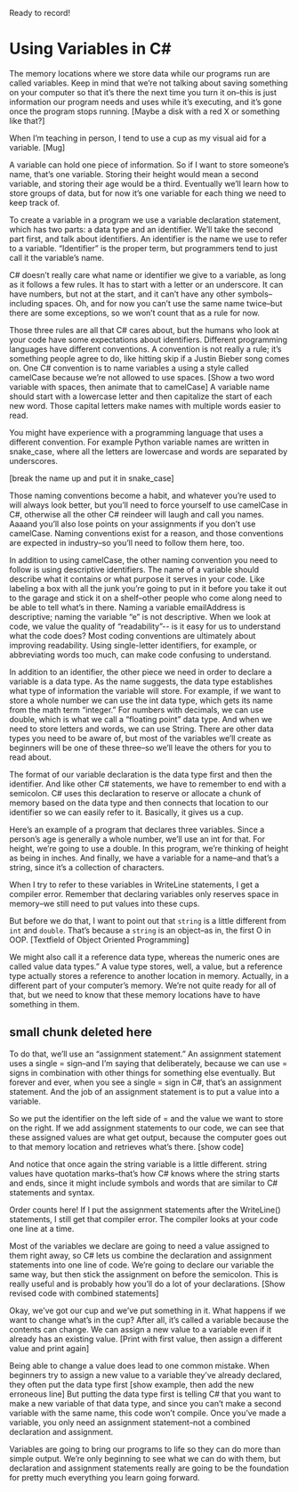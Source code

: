 Ready to record!
# Using Variables in C#

The memory locations where we store data while our programs run are called variables. Keep in mind that we’re not talking about saving something on your computer so that it’s there the next time you turn it on–this is just information our program needs and uses while it’s executing, and it’s gone once the program stops running. 
[Maybe a disk with a red X or something like that?]

When I’m teaching in person, I tend to use a cup as my visual aid for a variable.
[Mug]

A variable can hold one piece of information. So if I want to store someone’s name, that’s one variable. Storing their height would mean a second variable, and storing their age would be a third. Eventually we’ll learn how to store groups of data, but for now it’s one variable for each thing we need to keep track of.

To create a variable in a program we use a variable declaration statement, which has two parts: a data type and an identifier. We’ll take the second part first, and talk about identifiers. An identifier is the name we use to refer to a variable. “Identifier” is the proper term, but programmers tend to just call it the variable’s name.

C# doesn’t really care what name or identifier we give to a variable, as long as it follows a few rules. It has to start with a letter or an underscore. It can have numbers, but not at the start, and it can’t have any other symbols–including spaces. Oh, and for now you can’t use the same name twice–but there are some exceptions, so we won’t count that as a rule for now.

Those three rules are all that C# cares about, but the humans who look at your code have some expectations about identifiers. Different programming languages have different conventions. A convention is not really a rule; it’s something people agree to do, like hitting skip if a Justin Bieber song comes on. One C# convention is to name variables a using a style called camelCase because we’re not allowed to use spaces. 
[Show a two word variable with spaces, then animate that to camelCase]
A variable name should start with a lowercase letter and then capitalize the start of each new word. Those capital letters make names with multiple words easier to read.

You might have experience with a programming language that uses a different convention. For example Python variable names are written in snake_case, where all the letters are lowercase and words are separated by underscores. 

[break the name up and put it in snake_case]

Those naming conventions become a habit, and whatever you’re used to will always look better, but you’ll need to force yourself to use camelCase in C#, otherwise all the other C# reindeer will laugh and call you names. Aaaand you’ll also lose points on your assignments if you don’t use camelCase. Naming conventions exist for a reason, and those conventions are expected in industry–so you’ll need to follow them here, too.

In addition to using camelCase, the other naming convention you need to follow is using descriptive identifiers. The name of a variable should describe what it contains or what purpose it serves in your code. Like labeling a box with all the junk you’re going to put in it before you take it out to the garage and stick it on a shelf–other people who come along need to be able to tell what’s in there. Naming a variable emailAddress is descriptive; naming the variable “e” is not descriptive. When we look at code, we value the quality of “readability”-- is it easy for us to understand what the code does? Most coding conventions are ultimately about improving readability. Using single-letter identifiers, for example, or abbreviating words too much, can make code confusing to understand.

In addition to an identifier, the other piece we need in order to declare a variable is a data type. As the name suggests, the data type establishes what type of information the variable will store. For example, if we want to store a whole number we can use the int data type, which gets its name from the math term “integer.” For numbers with decimals, we can use double, which is what we call a “floating point” data type. And when we need to store letters and words, we can use String. There are other data types you need to be aware of, but most of the variables we’ll create as beginners will be one of these three–so we’ll leave the others for you to read about.

The format of our variable declaration is the data type first and then the identifier. And like other C# statements, we have to remember to end with a semicolon. C# uses this declaration to reserve or allocate a chunk of memory based on the data type and then connects that location to our identifier so we can easily refer to it. Basically, it gives us a cup.


Here’s an example of a program that declares three variables. Since a person’s age is generally a whole number, we’ll use an int for that. For height, we’re going to use a double. In this program, we’re thinking of height as being in inches. And finally, we have a variable for a name–and that’s a string, since it’s a collection of characters.

When I try to refer to these variables in WriteLine statements, I get a compiler error. Remember that declaring variables only reserves space in memory–we still need to put values into these cups. 

But before we do that, I want to point out that `string` is a little different from `int` and `double`. That’s because a `string` is an object–as in, the first O in OOP.
[Textfield of Object Oriented Programming]

We might also call it a reference data type, whereas the numeric ones are called value data types.” A value type stores, well, a value, but a reference type actually stores a reference to another location in memory. Actually, in a different part of your computer’s memory. We’re not quite ready for all of that, but we need to know that these memory locations have to have something in them.

## small chunk deleted here

To do that, we’ll use an “assignment statement.” An assignment statement uses a single = sign–and I’m saying that deliberately, because we can use = signs in combination with other things for something else eventually. But forever and ever, when you see a single = sign in C#, that’s an assignment statement. And the job of an assignment statement is to put a value into a variable.

So we put the identifier on the left side of = and the value we want to store on the right. If we add assignment statements to our code, we can see that these assigned values are what get output, because the computer goes out to that memory location and retrieves what’s there. [show code]

And notice that once again the string variable is a little different. string values have quotation marks–that’s how C# knows where the string starts and ends, since it might include symbols and words that are similar to C# statements and syntax.

Order counts here! If I put the assignment statements after the WriteLine() statements, I still get that compiler error. The compiler looks at your code one line at a time.

Most of the variables we declare are going to need a value assigned to them right away, so C# lets us combine the declaration and assignment statements into one line of code. We’re going to declare our variable the same way, but then stick the assignment on before the semicolon. This is really useful and is probably how you’ll do a lot of your declarations.
[Show revised code with combined statements]

Okay, we’ve got our cup and we’ve put something in it. What happens if we want to change what’s in the cup? After all, it’s called a variable because the contents can change. We can assign a new value to a variable even if it already has an existing value.
[Print with first value, then assign a different value and print again]

Being able to change a value does lead to one common mistake. When beginners try to assign a new value to a variable they’ve already declared, they often put the data type first 
[show example, then add the new erroneous line]
But putting the data type first is telling C# that you want to make a new variable of that data type, and since you can’t make a second variable with the same name, this code won’t compile. Once you’ve made a variable, you only need an assignment statement–not a combined declaration and assignment.

Variables are going to bring our programs to life so they can do more than simple output. We’re only beginning to see what we can do with them, but declaration and assignment statements really are going to be the foundation for pretty much everything you learn going forward.
